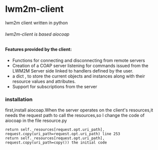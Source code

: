 # lwm2m-client
lwm2m client written in python
###### lwm2m-client is based aiocoap

#### Features provided by the client:
- Functions for connecting and disconnecting from remote servers
- Creation of a COAP server listening for commands issued from the LWM2M Server side linked to handlers defined by the user.
- a dict , to store the current objects and instances along with their resource values and attributes.
- Support for subscriptions from the server


### installation
first,install aiocoap.When the server operates on the client's resources,it needs the request path to call the resources,so I change the code of aiocoap in the file resource.py

	return self._resources[request.opt.uri_path], request.copy(uri_path=request.opt.uri_path) line 253
	return self._resources[request.opt.uri_path], request.copy(uri_path=copy()) the initial code

